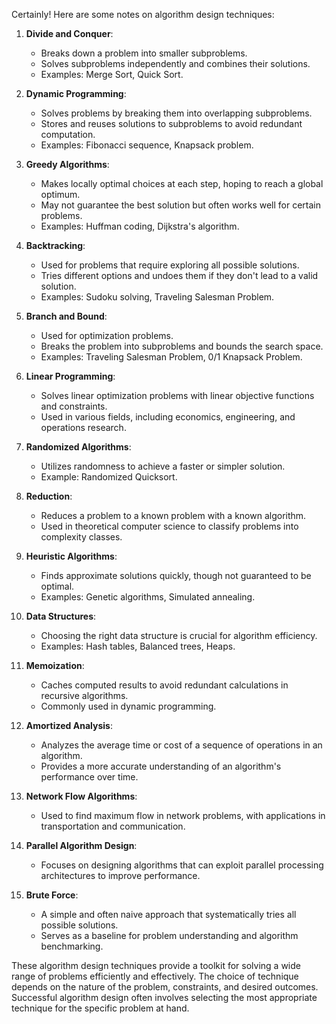 Certainly! Here are some notes on algorithm design techniques:

1. **Divide and Conquer**:
   - Breaks down a problem into smaller subproblems.
   - Solves subproblems independently and combines their solutions.
   - Examples: Merge Sort, Quick Sort.

2. **Dynamic Programming**:
   - Solves problems by breaking them into overlapping subproblems.
   - Stores and reuses solutions to subproblems to avoid redundant computation.
   - Examples: Fibonacci sequence, Knapsack problem.

3. **Greedy Algorithms**:
   - Makes locally optimal choices at each step, hoping to reach a global optimum.
   - May not guarantee the best solution but often works well for certain problems.
   - Examples: Huffman coding, Dijkstra's algorithm.

4. **Backtracking**:
   - Used for problems that require exploring all possible solutions.
   - Tries different options and undoes them if they don't lead to a valid solution.
   - Examples: Sudoku solving, Traveling Salesman Problem.

5. **Branch and Bound**:
   - Used for optimization problems.
   - Breaks the problem into subproblems and bounds the search space.
   - Examples: Traveling Salesman Problem, 0/1 Knapsack Problem.

6. **Linear Programming**:
   - Solves linear optimization problems with linear objective functions and constraints.
   - Used in various fields, including economics, engineering, and operations research.

7. **Randomized Algorithms**:
   - Utilizes randomness to achieve a faster or simpler solution.
   - Example: Randomized Quicksort.

8. **Reduction**:
   - Reduces a problem to a known problem with a known algorithm.
   - Used in theoretical computer science to classify problems into complexity classes.

9. **Heuristic Algorithms**:
   - Finds approximate solutions quickly, though not guaranteed to be optimal.
   - Examples: Genetic algorithms, Simulated annealing.

10. **Data Structures**:
    - Choosing the right data structure is crucial for algorithm efficiency.
    - Examples: Hash tables, Balanced trees, Heaps.

11. **Memoization**:
    - Caches computed results to avoid redundant calculations in recursive algorithms.
    - Commonly used in dynamic programming.

12. **Amortized Analysis**:
    - Analyzes the average time or cost of a sequence of operations in an algorithm.
    - Provides a more accurate understanding of an algorithm's performance over time.

13. **Network Flow Algorithms**:
    - Used to find maximum flow in network problems, with applications in transportation and communication.

14. **Parallel Algorithm Design**:
    - Focuses on designing algorithms that can exploit parallel processing architectures to improve performance.

15. **Brute Force**:
    - A simple and often naive approach that systematically tries all possible solutions.
    - Serves as a baseline for problem understanding and algorithm benchmarking.

These algorithm design techniques provide a toolkit for solving a wide range of problems efficiently and effectively. The choice of technique depends on the nature of the problem, constraints, and desired outcomes. Successful algorithm design often involves selecting the most appropriate technique for the specific problem at hand.